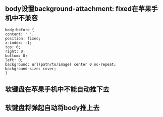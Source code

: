 ## body设置background-attachment: fixed在苹果手机中不兼容
```
body:before {
content: ' ';
position: fixed;
z-index: -1;
top: 0;
right: 0;
bottom: 0;
left: 0;
background: url(path/to/image) center 0 no-repeat;
background-size: cover;
}
```

## 软键盘在苹果手机中不能自动推下去


## 软键盘将弹起自动将body推上去